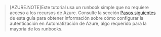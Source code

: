 > [AZURE.NOTE]Este tutorial usa un runbook simple que no requiere acceso a los recursos de Azure. Consulte la sección [Pasos siguientes](#nextsteps) de esta guía para obtener información sobre cómo configurar la autenticación en Automatización de Azure, algo requerido para la mayoría de los runbooks.

<!---HONumber=July15_HO4-->